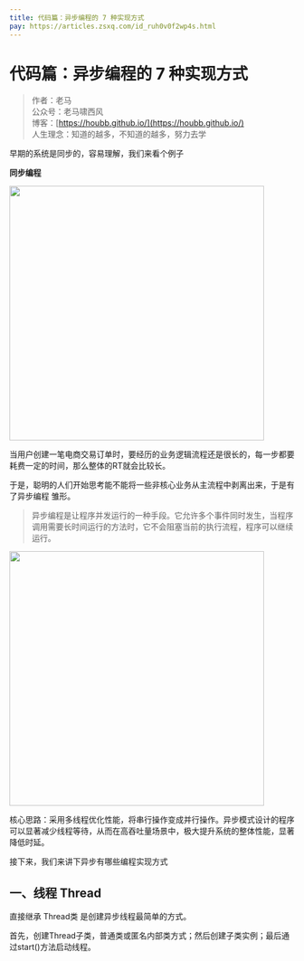 ```yaml
---
title: 代码篇：异步编程的 7 种实现方式
pay: https://articles.zsxq.com/id_ruh0v0f2wp4s.html
---
```


#  代码篇：异步编程的 7 种实现方式

> 作者：老马
> <br/>公众号：老马啸西风
> <br/> 博客：[https://houbb.github.io/](https://houbb.github.io/)
> <br/> 人生理念：知道的越多，不知道的越多，努力去学

早期的系统是同步的，容易理解，我们来看个例子

**同步编程**

<div align="left">
    <img src="https://houbb.github.io/images/pay/arch/21-1.png" width="450px">
</div>

当用户创建一笔电商交易订单时，要经历的业务逻辑流程还是很长的，每一步都要耗费一定的时间，那么整体的RT就会比较长。

于是，聪明的人们开始思考能不能将一些非核心业务从主流程中剥离出来，于是有了异步编程 雏形。


> 异步编程是让程序并发运行的一种手段。它允许多个事件同时发生，当程序调用需要长时间运行的方法时，它不会阻塞当前的执行流程，程序可以继续运行。

<div align="left">
    <img src="https://houbb.github.io/images/pay/arch/21-2.png" width="450px">
</div>

核心思路：采用多线程优化性能，将串行操作变成并行操作。异步模式设计的程序可以显著减少线程等待，从而在高吞吐量场景中，极大提升系统的整体性能，显著降低时延。

接下来，我们来讲下异步有哪些编程实现方式

## 一、线程 Thread

直接继承 Thread类 是创建异步线程最简单的方式。

首先，创建Thread子类，普通类或匿名内部类方式；然后创建子类实例；最后通过start()方法启动线程。